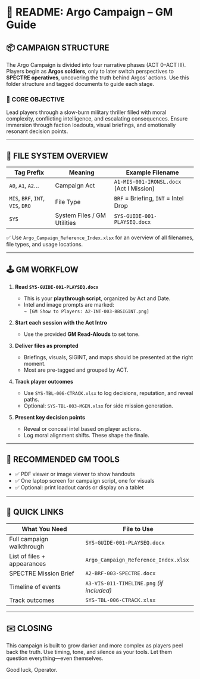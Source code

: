 
# 🧾 README: Argo Campaign – GM Guide

## 📦 CAMPAIGN STRUCTURE
The Argo Campaign is divided into four narrative phases (ACT 0–ACT III). Players begin as **Argos soldiers**, only to later switch perspectives to **SPECTRE operatives**, uncovering the truth behind Argos’ actions. Use this folder structure and tagged documents to guide each stage.

### 🎯 CORE OBJECTIVE
Lead players through a slow-burn military thriller filled with moral complexity, conflicting intelligence, and escalating consequences. Ensure immersion through faction loadouts, visual briefings, and emotionally resonant decision points.

---

## 🔖 FILE SYSTEM OVERVIEW

| Tag Prefix         | Meaning                        | Example Filename                         |
|--------------------|--------------------------------|-------------------------------------------|
| `A0`, `A1`, `A2`…  | Campaign Act                   | `A1-MIS-001-IRONSL.docx` (Act I Mission)  |
| `MIS`, `BRF`, `INT`, `VIS`, `DRO` | File Type            | `BRF` = Briefing, `INT` = Intel Drop      |
| `SYS`              | System Files / GM Utilities    | `SYS-GUIDE-001-PLAYSEQ.docx`              |

✅ Use `Argo_Campaign_Reference_Index.xlsx` for an overview of all filenames, file types, and usage locations.

---

## 🕹 GM WORKFLOW

1. **Read `SYS-GUIDE-001-PLAYSEQ.docx`**
   - This is your **playthrough script**, organized by Act and Date.
   - Intel and image prompts are marked:  
     `→ [GM Show to Players: A2-INT-003-BBSIGINT.png]`

2. **Start each session with the Act Intro**
   - Use the provided **GM Read-Alouds** to set tone.

3. **Deliver files as prompted**
   - Briefings, visuals, SIGINT, and maps should be presented at the right moment.
   - Most are pre-tagged and grouped by ACT.

4. **Track player outcomes**
   - Use `SYS-TBL-006-CTRACK.xlsx` to log decisions, reputation, and reveal paths.
   - Optional: `SYS-TBL-003-MGEN.xlsx` for side mission generation.

5. **Present key decision points**
   - Reveal or conceal intel based on player actions.
   - Log moral alignment shifts. These shape the finale.

---

## 🧠 RECOMMENDED GM TOOLS

- ✅ PDF viewer or image viewer to show handouts
- ✅ One laptop screen for campaign script, one for visuals
- ✅ Optional: print loadout cards or display on a tablet

---

## 📌 QUICK LINKS

| What You Need                      | File to Use                          |
|-----------------------------------|--------------------------------------|
| Full campaign walkthrough         | `SYS-GUIDE-001-PLAYSEQ.docx`         |
| List of files + appearances       | `Argo_Campaign_Reference_Index.xlsx` |
| SPECTRE Mission Brief             | `A2-BRF-003-SPECTRE.docx`            |
| Timeline of events                | `A3-VIS-011-TIMELINE.png` *(if included)* |
| Track outcomes                    | `SYS-TBL-006-CTRACK.xlsx`            |

---

## ✉️ CLOSING
This campaign is built to grow darker and more complex as players peel back the truth. Use timing, tone, and silence as your tools. Let them question everything—even themselves.

Good luck, Operator.

